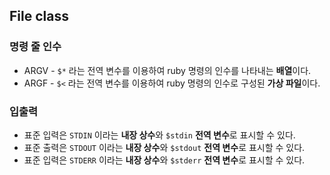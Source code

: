 ## File class

### 명령 줄 인수

* ARGV - `$*` 라는 전역 변수를 이용하여 ruby 명령의 인수를 나타내는 **배열**이다.
* ARGF - `$<` 라는 전역 변수를 이용하여 ruby 명령의 인수로 구성된 **가상 파일**이다.

### 입출력

* 표준 입력은 `STDIN` 이라는 **내장 상수**와 `$stdin` **전역 변수**로 표시할 수 있다.
* 표준 출력은 `STDOUT` 이라는 **내장 상수**와 `$stdout` **전역 변수**로 표시할 수 있다.
* 표준 입력은 `STDERR` 이라는 **내장 상수**와 `$stderr` **전역 변수**로 표시할 수 있다.

